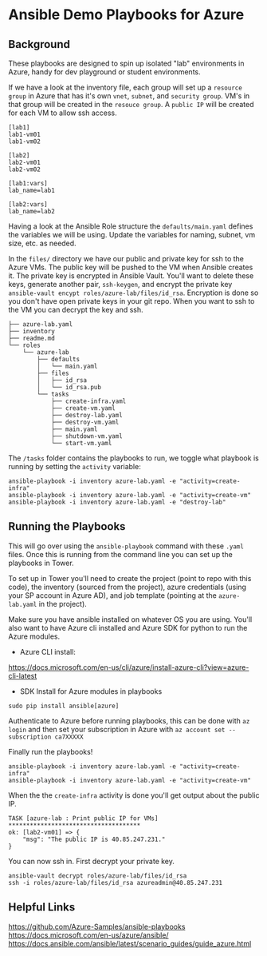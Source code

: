 # Ansible Demo Playbooks for Azure

## Background

These playbooks are designed to spin up isolated "lab" environments in Azure, handy for dev playground or student environments.

If we have a look at the inventory file, each group will set up a `resource group` in Azure that has it's own `vnet`, `subnet`, and `security group`. VM's in that group will be created in the `resouce group`. A `public IP` will be created for each VM to allow ssh access. 

```
[lab1]
lab1-vm01
lab1-vm02

[lab2]
lab2-vm01
lab2-vm02

[lab1:vars]
lab_name=lab1

[lab2:vars]
lab_name=lab2
```
Having a look at the Ansible Role structure the `defaults/main.yaml` defines the variables we will be using. Update the variables for naming, subnet, vm size, etc. as needed.

In the `files/` directory we have our public and private key for ssh to the Azure VMs. The public key will be pushed to the VM when Ansible creates it. The private key is encrypted in Ansible Vault. You'll want to delete these keys, generate another pair, `ssh-keygen`, and encrypt the private key `ansible-vault encypt roles/azure-lab/files/id_rsa`. Encryption is done so you don't have open private keys in your git repo. When you want to ssh to the VM you can decrypt the key and ssh. 

```
├── azure-lab.yaml
├── inventory
├── readme.md
└── roles
    └── azure-lab
        ├── defaults
        │   └── main.yaml
        ├── files
        │   ├── id_rsa
        │   └── id_rsa.pub
        └── tasks
            ├── create-infra.yaml
            ├── create-vm.yaml
            ├── destroy-lab.yaml
            ├── destroy-vm.yaml
            ├── main.yaml
            ├── shutdown-vm.yaml
            └── start-vm.yaml
```

The `/tasks` folder contains the playbooks to run, we toggle what playbook is running by setting the `activity` variable:
```
ansible-playbook -i inventory azure-lab.yaml -e "activity=create-infra"
ansible-playbook -i inventory azure-lab.yaml -e "activity=create-vm"
ansible-playbook -i inventory azure-lab.yaml -e "destroy-lab"
```

## Running the Playbooks
This will go over using the `ansible-playbook` command with these `.yaml` files. Once this is running from the command line you can set up the playbooks in Tower. 

To set up in Tower you'll need to create the project (point to repo with this code), the inventory (sourced from the project), azure credentials (using your SP account in Azure AD), and job template (pointing at the `azure-lab.yaml` in the project).

Make sure you have ansible installed on whatever OS you are using. You'll also want to have Azure cli installed and Azure SDK for python to run the Azure modules.


* Azure CLI install:

https://docs.microsoft.com/en-us/cli/azure/install-azure-cli?view=azure-cli-latest

* SDK Install for Azure modules in playbooks

`sudo pip install ansible[azure]`

Authenticate to Azure before running playbooks, this can be done with `az login` and then set your  subscription in Azure with `az account set --subscription ca7XXXXX`

Finally run the playbooks!

```
ansible-playbook -i inventory azure-lab.yaml -e "activity=create-infra"
ansible-playbook -i inventory azure-lab.yaml -e "activity=create-vm"
```
When the the `create-infra` activity is done you'll get output about the public IP.
```
TASK [azure-lab : Print public IP for VMs] *************************************
ok: [lab2-vm01] => {
    "msg": "The public IP is 40.85.247.231."
}
```

You can now ssh in. First decrypt your private key.
```
ansible-vault decrypt roles/azure-lab/files/id_rsa
ssh -i roles/azure-lab/files/id_rsa azureadmin@40.85.247.231
```
## Helpful Links

https://github.com/Azure-Samples/ansible-playbooks
https://docs.microsoft.com/en-us/azure/ansible/
https://docs.ansible.com/ansible/latest/scenario_guides/guide_azure.html